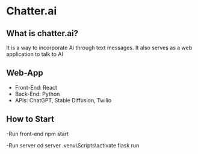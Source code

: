 # Chatter.ai

## What is chatter.ai?
It is a way to incorporate Ai through text messages. It also serves as a web application to talk to AI

## Web-App
* Front-End: React
* Back-End: Python
* APIs: ChatGPT, Stable Diffusion, Twilio

## How to Start
-Run front-end
  npm start

-Run server
  cd server
  .venv\Scripts\activate
  flask run
